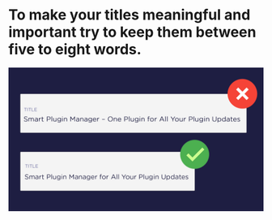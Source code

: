# To make your titles meaningful and important try to keep them between five to eight words.

![less-words-title](images/tip-2.jpg)
